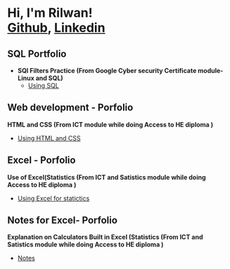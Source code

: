 <h1>Hi, I'm Rilwan! 
  <br/><a href="https://github.com/rilchief/popandexclusive">Github</a>, <a href="https://www.linkedin.com/in/rilwan-ajelero-9639b4234/">Linkedin</a></h1>

<h2> SQL Portfolio</h2>

- <b>SQl Filters Practice (From Google Cyber security Certificate module- Linux and SQL)</b>
  - [Using SQL](https://github.com/rilchief/Using-SQL)

<h2> Web development - Porfolio</h2>
<b>HTML and CSS (From ICT module while doing Access to HE diploma )</b>

  - [Using HTML and CSS](https://github.com/rilchief/popandexclusive)

<h2> Excel - Porfolio</h2>
<b>Use of Excel(Statistics (From ICT and Satistics module while doing Access to HE diploma )</b>

  - [Using Excel for statictics](https://docs.google.com/spreadsheets/d/1mY_Q_5gxJzLWukSJsk9cXcNtnKpaiBMp/edit?usp=drive_link&ouid=110859359202279205936&rtpof=true&sd=true)

<h2> Notes for Excel- Porfolio</h2>
<b>Explanation on  Calculators Built in Excel (Statistics (From ICT and Satistics module while doing Access to HE diploma )</b>

  - [Notes](https://docs.google.com/document/d/1Klu4DiVOmRYXWkJQNR9eAPoy2RnS_GoO/edit?usp=drive_link&ouid=110859359202279205936&rtpof=true&sd=true)
